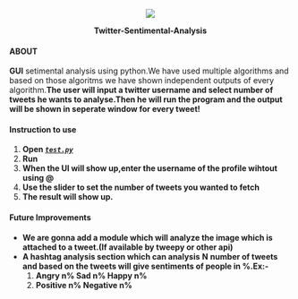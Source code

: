 <p align="center">
  <img src="https://github.com/akbloodadarsh/Twitter-Sentimental-Analysis/blob/master/Twitterlogo.png?raw=true">
</p>
<p align="center"><b>Twitter-Sentimental-Analysis</b></p>

#### ABOUT

**GUI** setimental analysis using python.We have used multiple algorithms and based on those algoritms we have shown independent outputs of every algorithm.**The user will input a twitter username and select number of tweets he wants to analyse.Then he will run the program and the output will be shown in seperate window for every tweet!**

#### Instruction to use
1. **Open [_`test.py`_](https://github.com/akbloodadarsh/Twitter-Sentimental-Analysis/blob/master/test.py)**
2. **Run**
3. **When the UI will show up,enter the username of the profile wihtout using @**
4. **Use the slider to set the number of tweets you wanted to fetch**
5. **The result will show up.**

#### Future Improvements
* **We are gonna add a module which will analyze the image which is attached to a tweet.(If available by tweepy or other api)** 
* **A hashtag analysis section which can analysis** **N** **number of tweets and based on the tweets will give sentiments of people in %.Ex:-**  
  1. **Angry n% Sad n% Happy n%**
  2. **Positive n% Negative n%**
